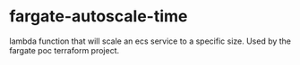 # fargate-autoscale-time
lambda function that will scale an ecs service to a specific size. Used by the fargate poc terraform project.
